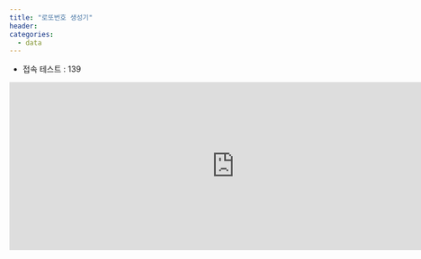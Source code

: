 ```yaml
---
title: "로또번호 생성기"
header:
categories: 
  - data
---
```


+ 접속 테스트 : 139
<div style="text-align: center"><iframe width="800" height="300" src="http://218.155.162.139/home/lotto" frameborder="0"  allowfullscreen></iframe></div>


